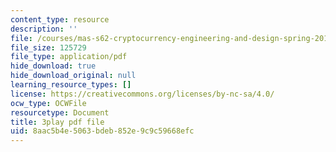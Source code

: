 ```yaml
---
content_type: resource
description: ''
file: /courses/mas-s62-cryptocurrency-engineering-and-design-spring-2018/8aac5b4e5063bdeb852e9c9c59668efc_U2yAcsj7P_E.pdf
file_size: 125729
file_type: application/pdf
hide_download: true
hide_download_original: null
learning_resource_types: []
license: https://creativecommons.org/licenses/by-nc-sa/4.0/
ocw_type: OCWFile
resourcetype: Document
title: 3play pdf file
uid: 8aac5b4e-5063-bdeb-852e-9c9c59668efc
---
```

